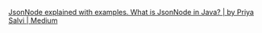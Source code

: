 
[JsonNode explained with examples. What is JsonNode in Java? | by Priya Salvi | Medium](https://medium.com/@salvipriya97/jsonnode-explained-with-examples-d0c05324f61d#:~:text=JsonNode%20is%20a%20class%20provided,in%20a%20hierarchical%20tree%20form.)

